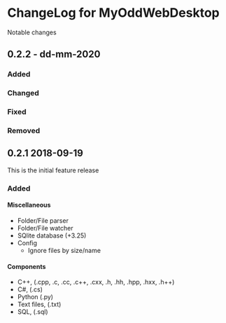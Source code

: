 # ChangeLog for MyOddWebDesktop

Notable changes

## 0.2.2 - dd-mm-2020

### Added

### Changed

### Fixed

### Removed

## 0.2.1 2018-09-19

This is the initial feature release

### Added

#### Miscellaneous 

- Folder/File parser
- Folder/File watcher
- SQlite database (+3.25)
- Config
  - Ignore files by size/name

#### Components
- C++, (.cpp, .c, .cc, .c++, .cxx, .h, .hh, .hpp, .hxx, .h++)
- C#, (.cs)
- Python (.py)
- Text files, (.txt)
- SQL, (.sql)
